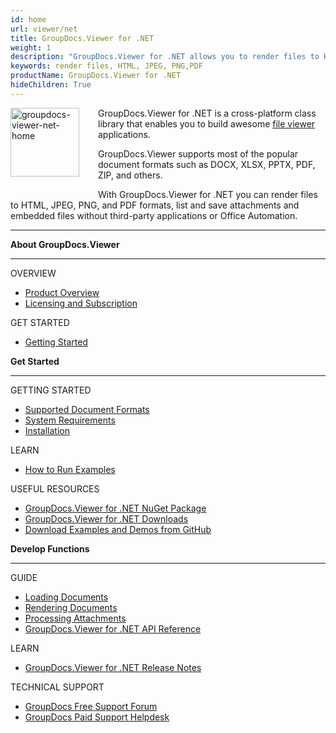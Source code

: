 ```yaml
---
id: home
url: viewer/net
title: GroupDocs.Viewer for .NET
weight: 1
description: "GroupDocs.Viewer for .NET allows you to render files to HTML, JPEG, PNG, and PDF formats, list and save attachments and embedded files without third-party applications or Office Automation."
keywords: render files, HTML, JPEG, PNG,PDF
productName: GroupDocs.Viewer for .NET
hideChildren: True
---
```

<img src="viewer/net/images/home.png" alt="groupdocs-viewer-net-home" align="left" style="width:110px; margin: 0 30px 30px 0"/>

GroupDocs.Viewer for .NET is a cross-platform class library that enables you to build awesome [file viewer](https://en.wikipedia.org/wiki/File_viewer) applications.

GroupDocs.Viewer supports most of the popular document formats such as DOCX, XLSX, PPTX, PDF, ZIP, and others.

With GroupDocs.Viewer for .NET you can render files to HTML, JPEG, PNG, and PDF formats, list and save attachments and embedded files without third-party applications or Office Automation.

------

<div class="row">
	<div class="col-md-4">
		<p><b>About GroupDocs.Viewer</b></p>
			<hr><p>OVERVIEW</p></hr>
			<ul>
				<li><a href='{{< ref "product-overview" >}}'>Product Overview</a></li>
				<li><a href='{{< ref "viewer/net/getting-started/licensing-and-subscription" >}}'>Licensing and Subscription</a></li>
			</ul>            
			<p>GET STARTED</p>
			<ul>
				<li><a href='{{< ref "viewer/net/getting-started" >}}'>Getting Started</a></li>
			</ul>
	</div>
	<div class="col-md-4">
		<p><b>Get Started</b></p>
			<hr><p>GETTING STARTED</p></hr>
			<ul>
				<li><a href='{{< ref "viewer/net/getting-started/supported-document-formats.md" >}}'>Supported Document Formats</a></li>
				<li><a href='{{< ref "viewer/net/getting-started/system-requirements.md" >}}'>System Requirements</a></li>
				<li><a href='{{< ref "viewer/net/getting-started/installation.md" >}}'>Installation</a></li>
			</ul>
			<p>LEARN</p>
			<ul>
				<li><a href='{{< ref "viewer/net/getting-started/how-to-run-examples" >}}'>How to Run Examples</a></li>
			</ul>
			<p>USEFUL RESOURCES</p>
			<ul>
				<li><a href="https://www.nuget.org/packages/GroupDocs.Viewer/">GroupDocs.Viewer for .NET NuGet Package</a></li>
				</li><li><a href="https://downloads.groupdocs.com/viewer/net">GroupDocs.Viewer for .NET Downloads</a></li>
				<li><a href="https://github.com/groupdocs-viewer/GroupDocs.Viewer-for-.NET">Download Examples and Demos from GitHub</a></li>
			</ul>
	</div>
	<div class="col-md-4">
		<p><b>Develop Functions</b></p>
			<hr><p>GUIDE</p></hr>
			<ul>
				<li><a href='{{< ref "viewer/net/developer-guide/loading-documents" >}}'>Loading Documents</a></li>
				<li><a href='{{< ref "viewer/net/developer-guide/rendering-documents" >}}'>Rendering Documents</a></li>
				<li><a href='{{< ref "viewer/net/developer-guide/processing-attachments" >}}'>Processing Attachments</a></li>
				<li><a href="https://apireference.groupdocs.com/viewer/net">GroupDocs.Viewer for .NET API Reference</a></li>
			</ul>
			<p>LEARN</p>
			<ul>
				<li><a href='{{< ref "viewer/net/release-notes" >}}'>GroupDocs.Viewer for .NET Release Notes</a></li>
			</ul>
			<p>TECHNICAL SUPPORT</p>
			<ul>
				<li><a href="https://forum.groupdocs.com/">GroupDocs Free Support Forum</a></li>
				<li><a href="https://helpdesk.groupdocs.com/">GroupDocs Paid Support Helpdesk</a></li>
			</ul>
	</div>
</div>
